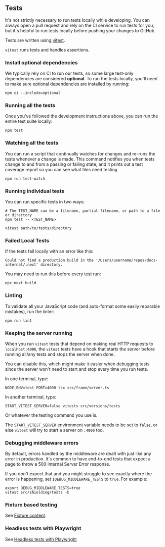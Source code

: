 ## Tests

It's not strictly necessary to run tests locally while developing. You can
always open a pull request and rely on the CI service to run tests for you,
but it's helpful to run tests locally before pushing your changes to
GitHub.

Tests are written using [vitest](https://vitest.dev/).

`vitest` runs tests and handles assertions.

### Install optional dependencies

We typically rely on CI to run our tests, so some large test-only
dependencies are considered **optional**. To run the tests locally, you'll
need to make sure optional dependencies are installed by running:

```shell
npm ci --include=optional
```

### Running all the tests

Once you've followed the development instructions above, you can run the entire
test suite locally:

```shell
npm test
```

### Watching all the tests

You can run a script that continually watches for changes and
re-runs the tests whenever a change is made. This command notifies you
when tests change to and from a passing or failing state, and it prints
out a test coverage report so you can see what files need testing.

```shell
npm run test-watch
```

### Running individual tests

You can run specific tests in two ways:

```shell
# The TEST_NAME can be a filename, partial filename, or path to a file or directory
npm test -- <TEST_NAME>

vitest path/to/tests/directory
```

### Failed Local Tests

If the tests fail locally with an error like this:

`Could not find a production build in the '/Users/username/repos/docs-internal/.next' directory.`

You may need to run this before every test run:

```shell
npx next build
```

### Linting

To validate all your JavaScript code (and auto-format some easily reparable mistakes),
run the linter:

```shell
npm run lint
```

### Keeping the server running

When you run `vitest` tests that depend on making real HTTP requests
to `localhost:4000`, the `vitest` tests have a hook that starts the
server before running all/any tests and stops the server when done.

You can disable this, which might make it easier when debugging tests
since the server won't need to start and stop every time you run tests.

In one terminal, type:

```shell
NODE_ENV=test PORT=4000 tsx src/frame/server.ts
```

In another terminal, type:

```shell
START_VITEST_SERVER=false vitests src/versions/tests
```

Or whatever the testing command you use is.

The `START_VITEST_SERVER` environment variable needs to be set to `false`,
or else `vitest` will try to start a server on `:4000` too.

### Debugging middleware errors

By default, errors handled by the middleware are dealt with just like
any error in production. It's common to have end-to-end tests that expect
a page to throw a 500 Internal Server Error response.

If you don't expect that and you might struggle to see exactly where the
error is happening, set `$DEBUG_MIDDLEWARE_TESTS` to `true`. For example:

```shell
export DEBUG_MIDDLEWARE_TESTS=true
vitest src/shielding/tests -b
```

### Fixture based testing

See [Fixture content](./fixtures/README.md).

### Headless tests with Playwright

See [Headless tests with Playwright](./PLAYWRIGHT.md)
